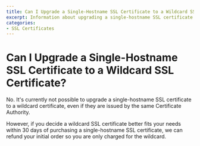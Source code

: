```yaml
---
title: Can I Upgrade a Single-Hostname SSL Certificate to a Wildcard SSL Certificate?
excerpt: Information about upgrading a single-hostname SSL certificate to a wildcard SSL certificate.
categories:
- SSL Certificates
---
```


# Can I Upgrade a Single-Hostname SSL Certificate to a Wildcard SSL Certificate?

No. It's currently not possible to upgrade a single-hostname SSL certificate to a wildcard certificate, even if they are issued by the same Certificate Authority.

However, if you decide a wildcard SSL certificate better fits your needs within 30 days of purchasing a single-hostname SSL certificate, we can refund your initial order so you are only charged for the wildcard.
